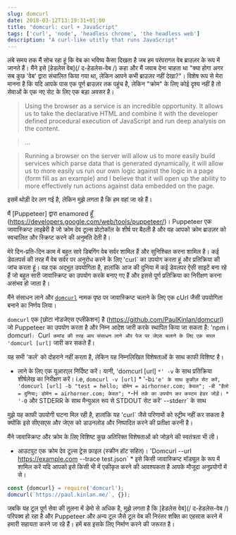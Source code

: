 ```yaml
---
slug: domcurl
date: 2018-03-12T13:19:31+01:00
title: "domcurl: curl + JavaScript"
tags: ['curl', 'node', 'headless chrome', 'the headless web']
description: "A curl-like utitly that runs JavaScript"
---
```



लंबे समय तक मैं सोच रहा हूं कि वेब का भविष्य कैसा दिखता है जब हम परंपरागत वेब ब्राउज़र के रूप में जानते हैं। मैंने इसे [हेडलेस वेब](/ द-हेडलेस-वेब /) कहा और मैं जवाब देना चाहता था "क्या होगा अगर सब कुछ 'वेब' द्वारा संचालित किया गया था, लेकिन आपने कभी ब्राउज़र नहीं देखा?"। विशेष रूप से मेरा मानना ​​है कि यदि आपके पास एक पूर्ण ब्राउज़र तक पहुंच है, लेकिन "क्रोम" के लिए कोई दृश्य नहीं है तो सेवाओं के एक नए सेट के लिए एक बड़ा अवसर है।

> Using the browser as a service is an incredible opportunity. It allows us to
> take the declarative HTML and combine it with the developer defined procedural
> execution of JavaScript and run deep analysis on the content.


> ...


> Running a browser on the server will allow us to more easily build services
> which parse data that is generated dynamically, it will allow us to more
> easily us run our own logic against the logic in a page (form fill as an
> example) and I believe that it will open up the ability to more effectively
> run actions against data embedded on the page.


इसमें थोड़ी देर लग गई है, लेकिन मुझे लगता है कि हम वहां जा रहे हैं।

मैं [Puppeteer] द्वारा enamored हूँ (https://developers.google.com/web/tools/puppeteer/)। Puppeteer एक जावास्क्रिप्ट लाइब्रेरी है जो क्रोम देव टूल्स प्रोटोकॉल के शीर्ष पर बैठती है और यह आपको क्रोम ब्राउज़र को स्वचालित और स्क्रिप्ट करने की अनुमति देती है।

मेरे दिन-प्रति-दिन काम में बहुत सारे डिबगिंग वेब सर्वर शामिल हैं और सुनिश्चित करना शामिल है। कई डेवलपर्स की तरह मैं वेब सर्वर पर अनुरोध करने के लिए 'curl` का उपयोग करता हूं और प्रतिक्रिया की जांच करता हूं। यह एक अद्भुत उपयोगिता है, हालांकि आज की दुनिया में कई डेवलपर ऐसी साइटें बना रहे हैं जो बहुत सारी जावास्क्रिप्ट का उपयोग करके बनाए गए हैं और इससे पूर्ण प्रतिक्रिया का निरीक्षण करना असंभव हो जाता है।

मैंने संसाधन लाने और [`domcurl`](https://www.npmjs.com/package/domcurl) नामक पृष्ठ पर जावास्क्रिप्ट चलाने के लिए एक cUrl जैसी उपयोगिता बनाने का निर्णय लिया।

`domcurl` एक [छोटा नोडजेएस एप्लीकेशन] है (https://github.com/PaulKinlan/domcurl) जो Puppeteer का उपयोग करता है और निम्न आदेश जारी करके स्थापित किया जा सकता है: 'npm i domcurl`। `Curl` कमांड की तरह आप संसाधन लाने और पेज पर जेएस चलाने के लिए एक सरल 'domcurl [url]` जारी कर सकते हैं।

यह सभी 'कर्ल' को दोहराने नहीं करता है, लेकिन यह निम्नलिखित विशेषताओं के साथ काफी विशिष्ट है।

* लाने के लिए एक यूआरएल निर्दिष्ट करें। यानी, 'domcurl [url] `*' -v` के साथ प्रतिक्रिया शीर्षलेख का निरीक्षण करें। i.e, `domcurl -v [url]` * '-b` i'e' के साथ कुकीज़ सेट करें, 'domcurl [url] -b "test = hello; डोमेन = airhorner.com; केवल"; -बी "हैलो = दुनिया; डोमेन = airhorner.com; केवल"; * `-H` तर्क का उपयोग कर कस्टम हेडर जोड़ें। * '-O` और STDERR के साथ मैन्युअल रूप से STDOUT सेट करें' --stderr` के साथ

मुझे यह काफी उपयोगी घटना मिल रही है, हालांकि यह 'curl` जैसे परिणामों को स्ट्रीम नहीं कर सकता है क्योंकि इसे सीएसएस और जेएस को डाउनलोड और निष्पादित करने की प्रतीक्षा करनी है।

मैंने जावास्क्रिप्ट और क्रोम के लिए विशिष्ट कुछ अतिरिक्त विशेषताओं को जोड़ने की स्वतंत्रता भी ली।

* आउटपुट एक क्रोम देव टूल्स ट्रेस फ़ाइल (स्क्रीन हॉट सहित)। 'Domcurl --url https://example.com --trace test.json` * इसे किसी जावास्क्रिप्ट मॉड्यूल के रूप में शामिल करें यदि आपको इसे किसी भी में एकीकृत करने की आवश्यकता है आपके मौजूदा अनुप्रयोगों में से।


```javascript
const {domcurl} = require('domcurl');
domcurl(`https://paul.kinlan.me/`, {});
```


जबकि यह टूल पूर्ण सेवा की तुलना में डेमो से अधिक है, मुझे लगता है कि [हेडलेस वेब](/ द-हेडलेस-वेब /) परिपक्व हो रहा है और Puppeteer और अन्य टूल जैसे टूल वेब की निरंतर शक्ति का एहसास करने में हमारी सहायता करने जा रहे हैं। हमें बस इसके लिए निर्माण करने की जरूरत है।